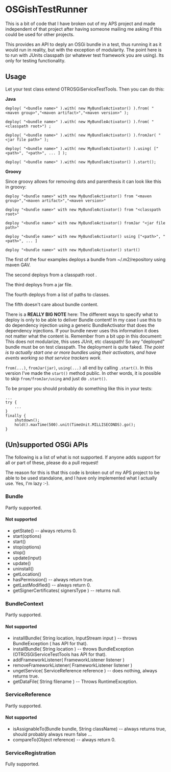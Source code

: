 # OSGishTestRunner

This is a bit of code that I have broken out of my APS project and made independent of that project after having someone mailing me asking if this could be used for other projects.

This provides an API to deply an OSGi bundle in a test, thus running it as it would run in reality, but with the exception of modularity. The point here is to run with JUnits classpath (or whatever test framework you are using). Its only for testing functionality.

## Usage

Let your test class extend OTROSGiServiceTestTools. Then you can do this:

__Java__

    deploy( "<bundle name>" ).with( new MyBundleActivator() ).from( "<maven group>","<maven artifact>","<maven version>" );
 
    deploy( "<bundle name>" ).with( new MyBundleActivator() ).from( "<classpath root>") ;
 
    deploy( "<bundle name>" ).with( new MyBundleActivator() ).fromJar( "<jar file path>" );
    
    deploy( "<bundle name>" ).with( new MyBundleActivator() ).using( ["<path>", "<path>", ... ] );
    
    deploy( "<bundle name>" ).with( new MyBundleActivator() ).start();

__Groovy__

Since groovy allows for removing dots and parenthesis it can look like this in groovy:

    deploy "<bundle name>" with new MyBundleActivator() from "<maven group>","<maven artifact>","<maven version>"
 
    deploy "<bundle name>" with new MyBundleActivator() from "<classpath root>"
 
    deploy "<bundle name>" with new MyBundleActivator() fromJar "<jar file path>"
    
    deploy "<bundle name>" with new MyBundleActivator() using ["<path>", "<path>", ... ]
    
    deploy "<bundle name>" with new MyBundleActivator() start()

The first  of the four examples deploys a bundle from ~/.m2/repository using maven GAV.

The second deploys from a classpath root .

The third deploys from a jar file.

The fourth deploys from a list of paths to classes.

The fifth doesn't care about bundle content.

There is a **REALLY BIG NOTE** here: The different ways to specify what to deploy is only to be able to deliver Bundle content!  In my case I use this to do dependency injection using a generic BundleActivator that does the dependency injections. If your bundle never uses this information it does not matter what the content is.  Remember from a bit upp in this document: This does not modularize, this uses JUnit, etc classpath! So any "deployed" bundle must be on test classpath.  The deployment is quite faked. _The point is to actually start one or more bundles using their activators, and have events working so that service trackers work._

`from(...)`, `fromJar(jar)`, `using(...)` all end by calling `.start()`. In this version I've made the `start()` method public. In other words, it is possible to skip `from/fromJar/using` and just do `.start()`.

To be proper you should probably do something like this in your tests:

    ...
    try {
        ...
    } 
    finally {
        shutdown();
        hold().maxTime(500).unit(TimeUnit.MILLISECONDS).go();
    }

## (Un)supported OSGi APIs

The following is a list of what is not supported. If anyone adds support for all or part of these, please do a pull request!

The reason for this is that this code is broken out of my APS project to be able to be used standalone, and I have only implemented what I actually use. Yes, I'm lazy :-).

### Bundle

Partly supported.

#### Not supported

- getState() -- always returns 0.
- start(options)
- start()
- stop(options)
- stop()
- update(input)
- update()
- uninstall()
- getLocation()
- hasPermission() -- always return true.
- getLastModified() -- always return 0.
- getSignerCertificates( signersType ) -- returns null.

### BundleContext

Partly supported.

#### Not supported

- installBundle( String location, InputStream input ) -- throws BundleException ( has API for that).
- installBundle( String location ) -- throws BundleException (OTROSGiServiceTestTools  has API for that).
- addFrameworkListener( FrameworkListener listener )
- removeFrameworkListener( FrameworkListener listener )
- ungetService( ServiceReference reference ) -- does nothing, always returns true.
- getDataFile( String filename ) -- Throws RuntimeException.

### ServiceReference

Partly supported.

#### Not supported

- isAssignableTo(Bundle bundle, String className) -- always returns true, should probably always reurn false ...
- compareTo(Object reference) -- always return 0.

### ServiceRegistration

Fully supported.
